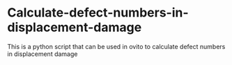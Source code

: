 # Calculate-defect-numbers-in-displacement-damage
This is a python script that can be used in ovito to calculate defect numbers in displacement damage
